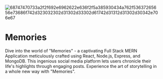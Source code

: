 ![68747470733a2f2f692e6962622e636f2f5a385930434a762f53637265656e73686f742d323032302d31302d33302d61742d31312d31302d30342e706e67](https://github.com/19levi19/Memories/assets/104425157/3dacf55a-f015-4d7a-b709-4f08b31aa5c3)
# Memories

Dive into the world of "Memories" - a captivating Full Stack MERN Application meticulously crafted using React, Node.js, Express, and MongoDB. This ingenious social media platform lets users chronicle their life's highlights through engaging posts. Experience the art of storytelling in a whole new way with "Memories".
